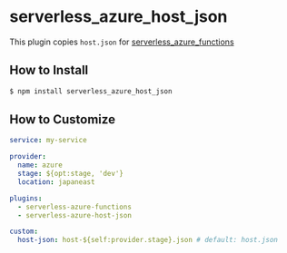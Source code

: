 # serverless_azure_host_json

This plugin copies `host.json` for [serverless_azure_functions](https://github.com/serverless/serverless-azure-functions)

## How to Install

```bash
$ npm install serverless_azure_host_json
```

## How to Customize

```yaml
service: my-service

provider:
  name: azure
  stage: ${opt:stage, 'dev'}
  location: japaneast

plugins:
  - serverless-azure-functions
  - serverless-azure-host-json

custom:
  host-json: host-${self:provider.stage}.json # default: host.json
```
